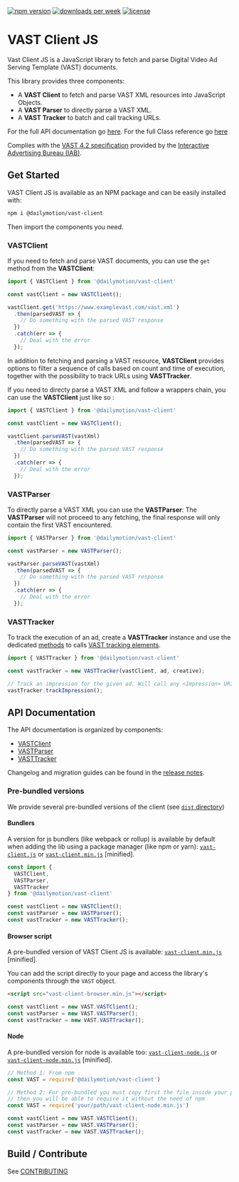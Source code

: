 [![npm version](https://badgen.net/npm/v/vast-client)](https://badgen.net/npm/v/vast-client)
[![downloads per week](https://badgen.net/npm/dw/vast-client)](https://badgen.net/npm/dw/vast-client)
[![license](https://badgen.net/npm/license/vast-client)](https://badgen.net/npm/license/vast-client)

# VAST Client JS

Vast Client JS is a JavaScript library to fetch and parse Digital Video Ad Serving Template (VAST) documents.

This library provides three components:

* A **VAST Client** to fetch and parse VAST XML resources into JavaScript Objects.
* A **VAST Parser** to directly parse a VAST XML.
* A **VAST Tracker** to batch and call tracking URLs.

For the full API documentation go [here](#api).
For the full Class reference go [here](https://github.com/dailymotion/vast-client-js/blob/master/docs/api/class-reference.md)

Complies with the [VAST 4.2 specification](https://iabtechlab.com/wp-content/uploads/2019/06/VAST_4.2_final_june26.pdf) provided by the [Interactive Advertising Bureau (IAB)](https://www.iab.com/).

## Get Started

VAST Client JS is available as an NPM package and can be easily installed with:

```Bash
npm i @dailymotion/vast-client
```

Then import the components you need.

### VASTClient

If you need to fetch and parse VAST documents, you can use the `get` method from the **VASTClient**:

```javascript
import { VASTClient } from '@dailymotion/vast-client'

const vastClient = new VASTClient();

vastClient.get('https://www.examplevast.com/vast.xml')
  .then(parsedVAST => {
    // Do something with the parsed VAST response
  })
  .catch(err => {
    // Deal with the error
  });
```

In addition to fetching and parsing a VAST resource, **VASTClient** provides options to filter a sequence of calls based on count and time of execution, together with the possibility to track URLs using **VASTTracker**.

If you need to directy parse a VAST XML and follow a wrappers chain, you can use the **VASTClient** just like so :

```javascript
import { VASTClient } from '@dailymotion/vast-client'

const vastClient = new VASTClient();

vastClient.parseVAST(vastXml)
  .then(parsedVAST => {
    // Do something with the parsed VAST response
  })
  .catch(err => {
    // Deal with the error
  });
```
### VASTParser

To directly parse a VAST XML you can use the **VASTParser**:
The **VASTParser** will not proceed to any fetching, the final response will only contain the first VAST encountered.

```Javascript
import { VASTParser } from '@dailymotion/vast-client'

const vastParser = new VASTParser();

vastParser.parseVAST(vastXml)
  .then(parsedVAST => {
    // Do something with the parsed VAST response
  })
  .catch(err => {
    // Deal with the error
  });
```

### VASTTracker

To track the execution of an ad, create a **VASTTracker** instance and use the dedicated [methods](docs/api/vast-tracker.md) to calls [VAST tracking elements](https://iabtechlab.com/wp-content/uploads/2019/06/VAST_4.2_final_june26.pdf#page=28).

```Javascript
import { VASTTracker } from '@dailymotion/vast-client'

const vastTracker = new VASTTracker(vastClient, ad, creative);

// Track an impression for the given ad. Will call any <Impression> URI from the <InLine> and <Wrapper> tracking elements.
vastTracker.trackImpression();
```

## API Documentation<a name="api"></a>

The API documentation is organized by components:

* [VASTClient](docs/api/vast-client.md)
* [VASTParser](docs/api/vast-parser.md)
* [VASTTracker](docs/api/vast-tracker.md)

Changelog and migration guides can be found in the [release notes](https://github.com/dailymotion/vast-client-js/releases).

### Pre-bundled versions

We provide several pre-bundled versions of the client (see [`dist` directory](dist/))

#### Bundlers

A version for js bundlers (like webpack or rollup) is available by default when adding the lib using a package manager (like npm or yarn): [`vast-client.js`](dist/vast-client.js) or [`vast-client.min.js`](dist/vast-client.min.js) [minified].

```javascript
const import {
  VASTClient,
  VASTParser,
  VASTTracker
} from '@dailymotion/vast-client'

const vastClient = new VASTClient();
const vastParser = new VASTParser();
const vastTracker = new VASTTracker();
```

#### Browser script

A pre-bundled version of VAST Client JS is available: [`vast-client.min.js`](dist/vast-client.min.js) [minified].

You can add the script directly to your page and access the library's components through the `VAST` object.

```html
<script src="vast-client-browser.min.js"></script>
```

```javascript
const vastClient = new VAST.VASTClient();
const vastParser = new VAST.VASTParser();
const vastTracker = new VAST.VASTTracker();
```

#### Node

A pre-bundled version for node is available too: [`vast-client-node.js`](dist/vast-client-node.js) or [`vast-client-node.min.js`](dist/vast-client-node.min.js) [minified].

```javascript
// Method 1: From npm
const VAST = require('@dailymotion/vast-client')

// Method 2: For pre-bundled you must copy first the file inside your project
// then you will be able to require it without the need of npm
const VAST = require('your/path/vast-client-node.min.js')

const vastClient = new VAST.VASTClient();
const vastParser = new VAST.VASTParser();
const vastTracker = new VAST.VASTTracker();
```

## Build / Contribute

See [CONTRIBUTING](docs/CONTRIBUTING.md)
